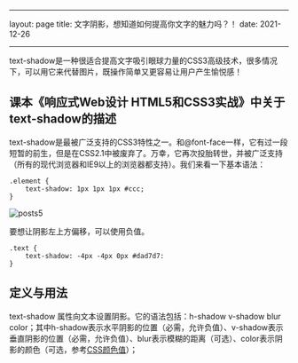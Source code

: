 ---
layout: page
title: 文字阴影，想知道如何提高你文字的魅力吗？！
date: 2021-12-26

---------

text-shadow是一种很适合提高文字吸引眼球力量的CSS3高级技术，很多情况下，可以用它来代替图片，既操作简单又更容易让用户产生愉悦感！

## 课本《响应式Web设计 HTML5和CSS3实战》中关于text-shadow的描述

text-shadow是最被广泛支持的CSS3特性之一。和@font-face一样，它有过一段短暂的前生，但是在CSS2.1中被废弃了。万幸，它再次投胎转世，并被广泛支持（所有的现代浏览器和IE9以上的浏览器都支持）。我们来看一下基本语法：

```
.element {
    text-shadow: 1px 1px 1px #ccc;
}
```

<img src = "\images\wangyeshejipingmiansheji\w3cshicao.png" alt="posts5">

要想让阴影左上方偏移，可以使用负值。

```
.text {
    text-shadow: -4px -4px 0px #dad7d7:
}
```

## 定义与用法

text-shadow 属性向文本设置阴影。它的语法包括：h-shadow v-shadow blur color；其中h-shadow表示水平阴影的位置（必需，允许负值）、v-shadow表示垂直阴影的位置（必需，允许负值）、blur表示模糊的距离（可选）、color表示阴影的颜色（可选，参考[CSS颜色值](http://www.w3school.com.cn/cssref/css_colors_legal.asp)）；

